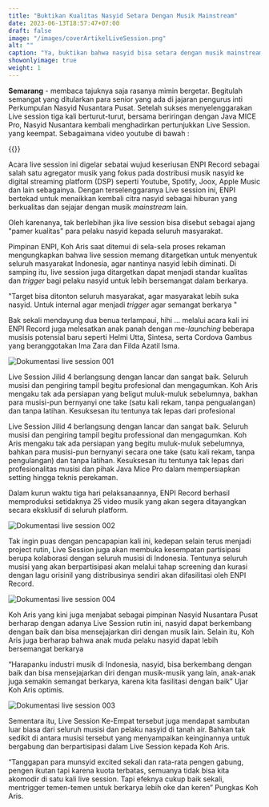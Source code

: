 ```yaml
---
title: "Buktikan Kualitas Nasyid Setara Dengan Musik Mainstream"
date: 2023-06-13T18:57:47+07:00
draft: false
image: "/images/coverArtikelLiveSession.png"
alt: ""
caption: "Ya, buktikan bahwa nasyid bisa setara dengan musik mainstream."
showonlyimage: true
weight: 1
---
```


**Semarang** - membaca tajuknya saja rasanya mimin bergetar. Begitulah semangat yang ditularkan para senior yang ada di jajaran pengurus inti Perkumpulan Nasyid Nusantara Pusat. Setelah sukses menyelenggarakan Live session tiga kali berturut-turut, bersama beriringan dengan Java MICE Pro, Nasyid Nusantara kembali menghadirkan pertunjukkan Live Session. yang keempat. Sebagaimana video youtube di bawah :

{{<youtube Qw9HfjazB1A>}}

Acara live session ini digelar sebatai wujud keseriusan ENPI Record sebagai salah satu agregator musik yang fokus pada dostribusi musik nasyid ke digital streaming platform (DSP) seperti Youtube, Spotify, Joox, Apple Music dan lain sebagainya. Dengan terselenggaranya Live session ini, ENPI bertekad untuk menaikkan kembali citra nasyid sebagai hiburan yang berkualitas dan sejajar dengan musik _mainstream_ lain.

Oleh karenanya, tak berlebihan jika live session bisa disebut sebagai ajang "pamer kualitas" para pelaku nasyid kepada seluruh masyarakat.

Pimpinan ENPI, Koh Aris saat ditemui di sela-sela proses rekaman mengungkapkan bahwa live session memang ditargetkan untuk menyentuk seluruh masyarakat Indonesia, agar nantinya nasyid lebih diminati. Di samping itu, live session juga ditargetkan dapat menjadi standar kualitas dan _trigger_ bagi pelaku nasyid untuk lebih bersemangat dalam berkarya.

"Target bisa ditonton seluruh masyarakat, agar masyarakat lebih suka nasyid. Untuk internal agar menjadi _trigger_ agar semangat berkarya "

Bak sekali mendayung dua benua terlampaui, hihi ... melalui acara kali ini ENPI Record juga melesatkan anak panah dengan me-_launching_ beberapa musisis potensial baru seperti Helmi Utta, Sintesa, serta Cordova Gambus yang beranggotakan Ima Zara dan Filda Azatil Isma.

![Dokumentasi live session 001](/images/liveSession001.JPG)


Live Session Jilid 4 berlangsung dengan lancar dan sangat baik. Seluruh musisi dan pengiring tampil begitu profesional dan mengagumkan. Koh Aris mengaku tak ada persiapan yang beligut muluk-muluk sebelumnya, bakhan para musisi-pun bernyanyi one take (satu kali rekam, tanpa pengualangan) dan tanpa latihan. Kesuksesan itu tentunya tak lepas dari profesional

Live Session Jilid 4 berlangsung dengan lancar dan sangat baik. Seluruh musisi dan pengiring tampil begitu professional dan mengagumkan. Koh Aris mengaku tak ada persiapan yang begitu muluk-muluk sebelumnya, bahkan para musisi-pun bernyanyi secara one take (satu kali rekam, tanpa pengulangan) dan tanpa latihan. Kesuksesan itu tentunya tak lepas dari profesionalitas musisi dan pihak Java Mice Pro dalam mempersiapkan setting hingga teknis perekaman.

Dalam kurun waktu tiga hari pelaksanaannya, ENPI Record berhasil memproduksi setidaknya 25 video musik yang akan segera ditayangkan secara eksklusif di seluruh platform.

![Dokumentasi live session 002](/images/liveSession002.JPG)

Tak ingin puas dengan pencapapian kali ini, kedepan selain terus menjadi project rutin, Live Session juga akan membuka kesempatan partisipasi berupa kolaborasi dengan seluruh musisi di Indonesia. Tentunya seluruh musisi yang akan berpartisipasi akan melalui tahap screening dan kurasi dengan lagu orisinil yang distribusinya sendiri akan difasilitasi oleh ENPI Record.

![Dokumentasi live session 004](/images/liveSession004.JPG)

Koh Aris yang kini juga menjabat sebagai pimpinan Nasyid Nusantara Pusat berharap dengan adanya Live Session rutin ini, nasyid dapat berkembang dengan baik dan bisa mensejajarkan diri dengan musik lain. Selain itu, Koh Aris juga berharap bahwa anak muda pelaku nasyid dapat lebih bersemangat berkarya

“Harapanku industri musik di Indonesia, nasyid, bisa berkembang dengan baik dan bisa mensejajarkan diri dengan musik-musik yang lain, anak-anak juga semakin semangat berkarya, karena kita fasilitasi dengan baik” Ujar Koh Aris optimis.

![Dokumentasi live session 003](/images/liveSession003.JPG)

Sementara itu, Live Session Ke-Empat tersebut juga mendapat sambutan luar biasa dari seluruh musisi dan pelaku nasyid di tanah air. Bahkan tak sedikit di antara musisi tersebut yang menyampaikan keinginannya untuk bergabung dan berpartisipasi dalam Live Session kepada Koh Aris.

“Tanggapan para munsyid excited sekali dan rata-rata pengen gabung, pengen ikutan tapi karena kuota terbatas, semuanya tidak bisa kita akomodir di satu kali live session. Tapi efeknya cukup baik sekali, mentrigger temen-temen untuk berkarya lebih oke dan keren” Pungkas Koh Aris.
